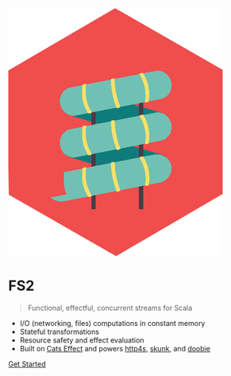 ![logo](_media/logo.png ':size=15%')

# FS2

> Functional, effectful, concurrent streams for Scala

- I/O (networking, files) computations in constant memory
- Stateful transformations
- Resource safety and effect evaluation
- Built on [Cats Effect](https://typelevel.org/cats-effect/) and powers [http4s](https://http4s.org), [skunk](https://typelevel.org/skunk/), and [doobie](https://tpolecat.github.io/doobie/)

[Get Started](getstarted/install.md)
